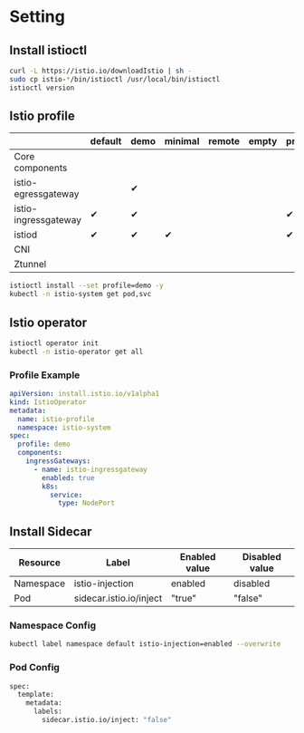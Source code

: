 # Setting
## Install istioctl
``` bash
curl -L https://istio.io/downloadIstio | sh -
sudo cp istio-*/bin/istioctl /usr/local/bin/istioctl
istioctl version
```
## Istio profile
||default|demo|minimal|remote|empty|preview|ambient|
|---|---|---|---|---|---|---|---|
|Core components||||||||
|istio-egressgateway||✔||||||
|istio-ingressgateway|✔|✔||||✔||
|istiod|✔|✔|✔|||✔|✔|
|CNI|||||||✔|
|Ztunnel|||||||✔|

``` bash
istioctl install --set profile=demo -y
kubectl -n istio-system get pod,svc
```
## Istio operator
``` bash
istioctl operator init
kubectl -n istio-operator get all
```
### Profile Example
``` yaml title="profile.yaml"
apiVersion: install.istio.io/v1alpha1
kind: IstioOperator
metadata:
  name: istio-profile
  namespace: istio-system
spec:
  profile: demo
  components:
    ingressGateways:
      - name: istio-ingressgateway
        enabled: true
        k8s:
          service:
            type: NodePort
```
## Install Sidecar
|Resource|Label|Enabled value|Disabled value|
|---|---|---|---|
|Namespace|istio-injection|enabled|disabled|
|Pod|sidecar.istio.io/inject|"true"|"false"|

### Namespace Config
``` bash
kubectl label namespace default istio-injection=enabled --overwrite
```
### Pod Config
``` bash
spec:
  template:
    metadata:
      labels:
        sidecar.istio.io/inject: "false"
```